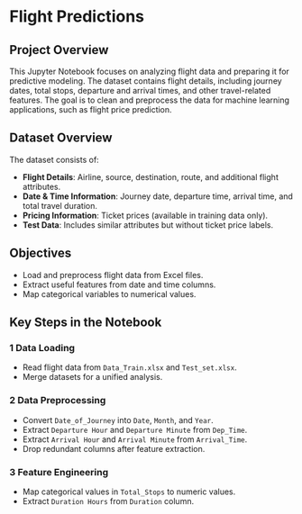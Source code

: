 # Flight Predictions

## **Project Overview**
This Jupyter Notebook focuses on analyzing flight data and preparing it for predictive modeling. The dataset contains flight details, including journey dates, total stops, departure and arrival times, and other travel-related features. The goal is to clean and preprocess the data for machine learning applications, such as flight price prediction.

## **Dataset Overview**
The dataset consists of:
- **Flight Details**: Airline, source, destination, route, and additional flight attributes.
- **Date & Time Information**: Journey date, departure time, arrival time, and total travel duration.
- **Pricing Information**: Ticket prices (available in training data only).
- **Test Data**: Includes similar attributes but without ticket price labels.

##  **Objectives**
- Load and preprocess flight data from Excel files.
- Extract useful features from date and time columns.
- Map categorical variables to numerical values.

##  **Key Steps in the Notebook**

### 1 **Data Loading**
- Read flight data from `Data_Train.xlsx` and `Test_set.xlsx`.
- Merge datasets for a unified analysis.

### 2️ **Data Preprocessing**
- Convert `Date_of_Journey` into `Date`, `Month`, and `Year`.
- Extract `Departure Hour` and `Departure Minute` from `Dep_Time`.
- Extract `Arrival Hour` and `Arrival Minute` from `Arrival_Time`.
- Drop redundant columns after feature extraction.

### 3️ **Feature Engineering**
- Map categorical values in `Total_Stops` to numeric values.
- Extract `Duration Hours` from `Duration` column.

